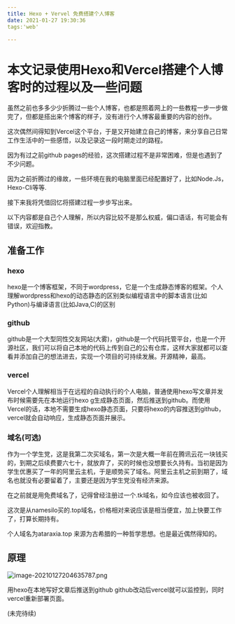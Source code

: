 ```yaml
---
title: Hexo + Vervel 免费搭建个人博客
date: 2021-01-27 19:30:36
tags:'web'

---
```


# 本文记录使用Hexo和Vercel搭建个人博客时的过程以及一些问题

虽然之前也多多少少折腾过一些个人博客，也都是照着网上的一些教程一步一步做完了，但都是搭出来个博客的样子，没有进行个人博客最重要的内容的创作。

这次偶然间得知到Vercel这个平台，于是又开始建立自己的博客，来分享自己日常工作生活中的一些感悟，以及记录这一段时期走过的路程。

因为有过之前github pages的经验，这次搭建过程不是非常困难，但是也遇到了不少问题。

因为之前折腾过的缘故，一些环境在我的电脑里面已经配置好了，比如Node.Js，Hexo-Cli等等.

接下来我将凭借回忆将搭建过程一步步写出来。

以下内容都是自己个人理解，所以内容比较不是那么权威，偏口语话，有可能会有错误，欢迎指教。

##  准备工作

### hexo

hexo是一个博客框架，不同于wordpress，它是一个生成静态博客的框架。个人理解wordpress和hexo的动态静态的区别类似编程语言中的脚本语言(比如Python)与编译语言(比如Java,C)的区别

### github

github是一个大型同性交友网站(大雾)，github是一个代码托管平台，也是一个开源社区，我们可以将自己本地的代码上传到自己的公有仓库，这样大家就都可以查看并添加自己的想法进去，实现一个项目的可持续发展。开源精神，最高。

### vercel

Vercel个人理解相当于在远程的自动执行的个人电脑，普通使用hexo写文章并发布时候需要先在本地运行hexo g生成静态页面，然后推送到github。而使用Vercel的话，本地不需要生成hexo静态页面，只要将hexo的内容推送到github，vercel就会自动响应，生成静态页面并展示。

### 域名(可选)

作为一个学生党，这是我第二次买域名，第一次是大概一年前在腾讯云花一块钱买的，到期之后续费要六七十，就放弃了，买的时候也没想要长久持有。当初是因为学生优惠买了一年的阿里云主机，于是顺势买了域名。阿里云主机之前到期了，域名也就没有必要留着了，主要还是因为学生党没有经济来源。

在之前就是用免费域名了，记得曾经注册过一个.tk域名，如今应该也被收回了。

这次是从namesilo买的.top域名，价格相对来说应该是相当便宜，加上快要工作了，打算长期持有。

个人域名为ataraxia.top 来源为古希腊的一种哲学思想。也是最近偶然得知的。

## 原理

![image-20210127204635787.png](https://i.loli.net/2021/01/27/OqDxzovR7EmGwZK.png)

用hexo在本地写好文章后推送到github github改动后vercel就可以监控到，同时vercel重新部署页面。

(未完待续)